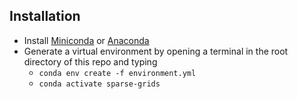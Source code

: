 ## Installation

- Install [Miniconda](https://docs.conda.io/en/latest/miniconda.html) or [Anaconda](https://www.anaconda.com/distribution/#download-section)
- Generate a virtual environment by opening a terminal in the root directory of this repo and typing
    - `conda env create -f environment.yml`
    - `conda activate sparse-grids`
